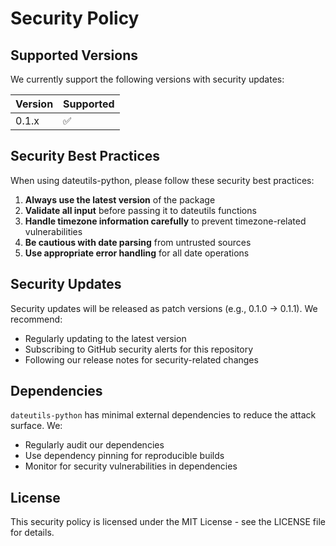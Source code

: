 # Security Policy

## Supported Versions

We currently support the following versions with security updates:

| Version | Supported          |
| ------- | ------------------ |
| 0.1.x   | :white_check_mark: |

## Security Best Practices

When using dateutils-python, please follow these security best practices:

1. **Always use the latest version** of the package
2. **Validate all input** before passing it to dateutils functions
3. **Handle timezone information carefully** to prevent timezone-related vulnerabilities
4. **Be cautious with date parsing** from untrusted sources
5. **Use appropriate error handling** for all date operations

## Security Updates

Security updates will be released as patch versions (e.g., 0.1.0 -> 0.1.1). We recommend:

- Regularly updating to the latest version
- Subscribing to GitHub security alerts for this repository
- Following our release notes for security-related changes

## Dependencies

`dateutils-python` has minimal external dependencies to reduce the attack surface. We:

- Regularly audit our dependencies
- Use dependency pinning for reproducible builds
- Monitor for security vulnerabilities in dependencies

## License

This security policy is licensed under the MIT License - see the LICENSE file for details.
